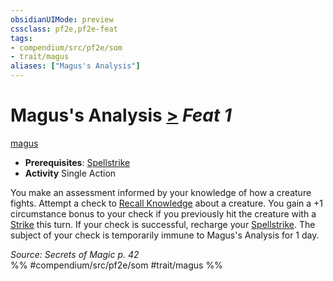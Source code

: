 ```yaml
---
obsidianUIMode: preview
cssclass: pf2e,pf2e-feat
tags:
- compendium/src/pf2e/som
- trait/magus
aliases: ["Magus's Analysis"]
---
```

# Magus's Analysis  [>](rules/core-rulebook/chapter-9-playing-the-game.md#Actions "Single Action") *Feat 1*  
[magus](rules/traits/magus-som.md)  

- **Prerequisites**: [Spellstrike](rules/actions/spellstrike-som.md)
- **Activity** Single Action

You make an assessment informed by your knowledge of how a creature fights. Attempt a check to [Recall Knowledge](rules/actions/recall-knowledge.md) about a creature. You gain a +1 circumstance bonus to your check if you previously hit the creature with a [Strike](rules/actions/strike.md) this turn. If your check is successful, recharge your [Spellstrike](rules/actions/spellstrike-som.md). The subject of your check is temporarily immune to Magus's Analysis for 1 day.

*Source: Secrets of Magic p. 42*  
%% #compendium/src/pf2e/som #trait/magus %%